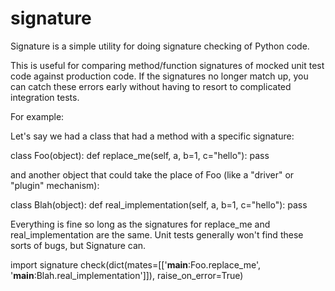 signature
=========

Signature is a simple utility for doing signature checking of Python code.

This is useful for comparing method/function signatures of mocked unit test code 
against production code. If the signatures no longer match up, you can catch
these errors early without having to resort to complicated integration tests.

For example:

Let's say we had a class that had a method with a specific signature:

class Foo(object):
    def replace_me(self, a, b=1, c="hello"):
        pass

and another object that could take the place of Foo (like a "driver" or "plugin"
mechanism):

class Blah(object):
    def real_implementation(self, a, b=1, c="hello"):
        pass

Everything is fine so long as the signatures for replace_me and real_implementation
are the same. Unit tests generally won't find these sorts of bugs, but Signature can.

import signature
check(dict(mates=[['__main__:Foo.replace_me', '__main__:Blah.real_implementation']]),
      raise_on_error=True)
